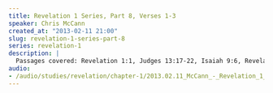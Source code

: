 ```yaml
--- 
title: Revelation 1 Series, Part 8, Verses 1-3
speaker: Chris McCann
created_at: "2013-02-11 21:00"
slug: revelation-1-series-part-8
series: revelation-1
description: |
  Passages covered: Revelation 1:1, Judges 13:17-22, Isaiah 9:6, Revelation 1:2, 1 John 1:1-3, Hebrews 6:16-18, Revelation 1:3.
audio: 
- /audio/studies/revelation/chapter-1/2013.02.11_McCann_-_Revelation_1_Series_Part_8.yaml
---
```

